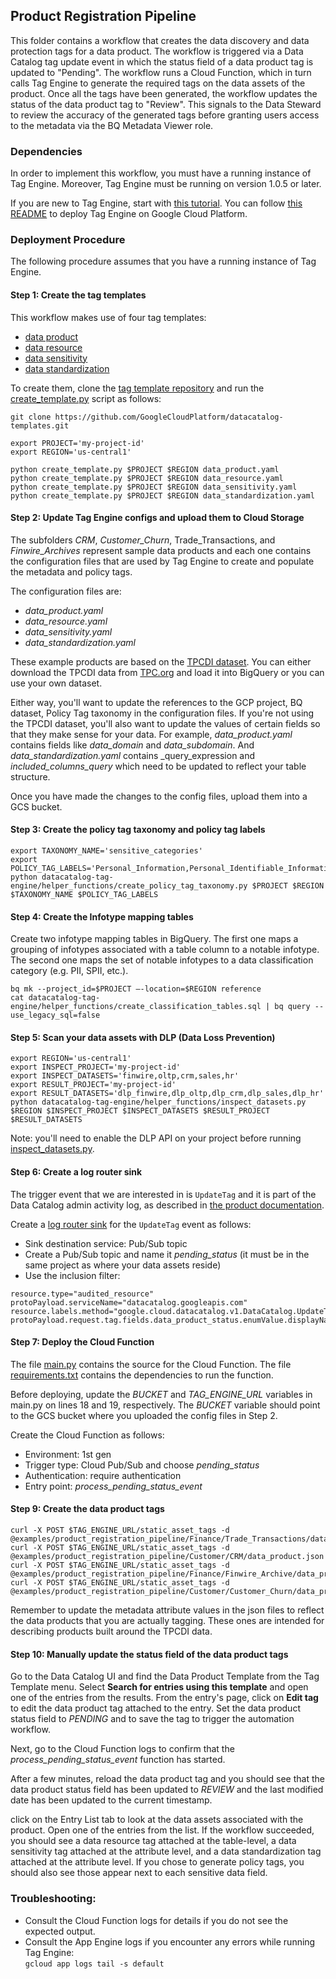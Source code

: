 ## Product Registration Pipeline
This folder contains a workflow that creates the data discovery and data protection tags for a data product. The workflow is triggered via a Data Catalog tag update event in which the status field of a data product tag is updated to "Pending". The workflow runs a Cloud Function, which in turn calls Tag Engine to generate the required tags on the data assets of the product. Once all the tags have been generated, the workflow updates the status of the data product tag to "Review". This signals to the Data Steward to review the accuracy of the generated tags before granting users access to the metadata via the BQ Metadata Viewer role.  

### Dependencies

In order to implement this workflow, you must have a running instance of Tag Engine. Moreover, Tag Engine must be running on version 1.0.5 or later. 

If you are new to Tag Engine, start with [this tutorial](https://cloud.google.com/architecture/tag-engine-and-data-catalog). You can follow [this README](https://github.com/GoogleCloudPlatform/datacatalog-tag-engine/blob/main/README.md) to deploy Tag Engine on Google Cloud Platform. 


### Deployment Procedure

The following procedure assumes that you have a running instance of Tag Engine. 


#### Step 1: Create the tag templates

This workflow makes use of four tag templates:
* [data product](https://github.com/GoogleCloudPlatform/datacatalog-templates/blob/master/data_product.yaml)
* [data resource](https://github.com/GoogleCloudPlatform/datacatalog-templates/blob/master/data_resource.yaml)
* [data sensitivity](https://github.com/GoogleCloudPlatform/datacatalog-templates/blob/master/data_sensitivity.yaml)
* [data standardization](https://github.com/GoogleCloudPlatform/datacatalog-templates/blob/master/data_standardization.yaml)

To create them, clone the [tag template repository](https://github.com/GoogleCloudPlatform/datacatalog-templates.git) and run the [create_template.py](https://github.com/GoogleCloudPlatform/datacatalog-templates/blob/master/create_template.py) script as follows:

```
git clone https://github.com/GoogleCloudPlatform/datacatalog-templates.git

export PROJECT='my-project-id'
export REGION='us-central1'

python create_template.py $PROJECT $REGION data_product.yaml
python create_template.py $PROJECT $REGION data_resource.yaml
python create_template.py $PROJECT $REGION data_sensitivity.yaml
python create_template.py $PROJECT $REGION data_standardization.yaml
```

#### Step 2: Update Tag Engine configs and upload them to Cloud Storage

The subfolders _CRM_, _Customer_Churn_, Trade_Transactions, and _Finwire_Archives_ represent sample data products and each one contains the configuration files that are used by Tag Engine to create and populate the metadata and policy tags. 

The configuration files are:
* _data_product.yaml_
* _data_resource.yaml_
* _data_sensitivity.yaml_
* _data_standardization.yaml_

These example products are based on the [TPCDI dataset](https://www.tpc.org/tpc_documents_current_versions/pdf/tpc-di_v1.1.0.pdf). You can either download the TPCDI data from [TPC.org](https://www.tpc.org/) and load it into BigQuery or you can use your own dataset. 

Either way, you'll want to update the references to the GCP project, BQ dataset, Policy Tag taxonomy in the configuration files. If you're not using the TPCDI dataset, you'll also want to update the values of certain fields so that they make sense for your data. For example, _data_product.yaml_ contains fields like _data_domain_ and _data_subdomain_. And _data_standardization.yaml_ contains _query_expression and _included_columns_query_ which need to be updated to reflect your table structure. 

Once you have made the changes to the config files, upload them into a GCS bucket. 


#### Step 3: Create the policy tag taxonomy and policy tag labels

```
export TAXONOMY_NAME='sensitive_categories'
export POLICY_TAG_LABELS='Personal_Information,Personal_Identifiable_Information,Sensitive_Personal_Information,Sensitive_Personal_Identifiable_Information'
python datacatalog-tag-engine/helper_functions/create_policy_tag_taxonomy.py $PROJECT $REGION $TAXONOMY_NAME $POLICY_TAG_LABELS
```

#### Step 4: Create the Infotype mapping tables

Create two infotype mapping tables in BigQuery. The first one maps a grouping of infotypes associated with a table column to a notable infotype. The second one maps the set of notable infotypes to a data classification category (e.g. PII, SPII, etc.).  

```
bq mk --project_id=$PROJECT –-location=$REGION reference
cat datacatalog-tag-engine/helper_functions/create_classification_tables.sql | bq query --use_legacy_sql=false 
```

#### Step 5: Scan your data assets with DLP (Data Loss Prevention)

```
export REGION='us-central1'
export INSPECT_PROJECT='my-project-id'
export INSPECT_DATASETS='finwire,oltp,crm,sales,hr'
export RESULT_PROJECT='my-project-id'
export RESULT_DATASETS='dlp_finwire,dlp_oltp,dlp_crm,dlp_sales,dlp_hr'
python datacatalog-tag-engine/helper_functions/inspect_datasets.py $REGION $INSPECT_PROJECT $INSPECT_DATASETS $RESULT_PROJECT $RESULT_DATASETS 
```

Note: you'll need to enable the DLP API on your project before running [inspect_datasets.py](https://github.com/GoogleCloudPlatform/datacatalog-tag-engine/blob/main/helper_functions/inspect_datasets.py). 


#### Step 6: Create a log router sink

The trigger event that we are interested in is `UpdateTag` and it is part of the Data Catalog admin activity log, as described in [the product documentation](https://cloud.google.com/data-catalog/docs/how-to/audit-logging).  

Create a [log router sink](https://pantheon.corp.google.com/logs/router/sink) for the `UpdateTag` event as follows:

* Sink destination service: Pub/Sub topic
* Create a Pub/Sub topic and name it _pending_status_ (it must be in the same project as where your data assets reside)
* Use the inclusion filter: 

```
resource.type="audited_resource" protoPayload.serviceName="datacatalog.googleapis.com" resource.labels.method="google.cloud.datacatalog.v1.DataCatalog.UpdateTag"
protoPayload.request.tag.fields.data_product_status.enumValue.displayName="PENDING"
```

#### Step 7: Deploy the Cloud Function

The file [main.py](https://github.com/GoogleCloudPlatform/datacatalog-tag-engine/blob/main/examples/product_registration_pipeline/main.py) contains the source for the Cloud Function. The file [requirements.txt](https://github.com/GoogleCloudPlatform/datacatalog-tag-engine/blob/main/examples/product_registration_pipeline/requirements.txt) contains the dependencies to run the function. 

Before deploying, update the _BUCKET_ and _TAG_ENGINE_URL_ variables in main.py on lines 18 and 19, respectively. The _BUCKET_ variable should point to the GCS bucket where you uploaded the config files in Step 2. 

Create the Cloud Function as follows:

* Environment: 1st gen
* Trigger type: Cloud Pub/Sub and choose _pending_status_
* Authentication: require authentication
* Entry point: _process_pending_status_event_

 
#### Step 9: Create the data product tags

```
curl -X POST $TAG_ENGINE_URL/static_asset_tags -d @examples/product_registration_pipeline/Finance/Trade_Transactions/data_product.json
curl -X POST $TAG_ENGINE_URL/static_asset_tags -d @examples/product_registration_pipeline/Customer/CRM/data_product.json
curl -X POST $TAG_ENGINE_URL/static_asset_tags -d @examples/product_registration_pipeline/Finance/Finwire_Archive/data_product.json
curl -X POST $TAG_ENGINE_URL/static_asset_tags -d @examples/product_registration_pipeline/Customer/Customer_Churn/data_product.json
```

Remember to update the metadata attribute values in the json files to reflect the data products that you are actually tagging. These ones are intended for describing products built around the TPCDI data. 


#### Step 10: Manually update the status field of the data product tags
 
Go to the Data Catalog UI and find the Data Product Template from the Tag Template menu. 
Select <b>Search for entries using this template</b> and open one of the entries from the results. 
From the entry's page, click on <b>Edit tag</b> to edit the data product tag attached to the
entry. Set the data product status field to _PENDING_ and to save the tag to trigger the automation workflow.   

Next, go to the Cloud Function logs to confirm that the _process_pending_status_event_ function has started. 

After a few minutes, reload the data product tag and you should see that the data product status field 
has been updated to _REVIEW_ and the last modified date has been updated to the current timestamp. 

click on the Entry List tab to look at the data assets associated with the product. 
Open one of the entries from the list. If the workflow succeeded, you should see a data resource tag 
attached at the table-level, a data sensitivity tag attached at the attribute level, 
and a data standardization tag attached at the attribute level. 
If you chose to generate policy tags, you should also see those appear next to each 
sensitive data field. 


### Troubleshooting:

* Consult the Cloud Function logs for details if you do not see the expected output.<br> 
* Consult the App Engine logs if you encounter any errors while running Tag Engine:<br>
`gcloud app logs tail -s default`

